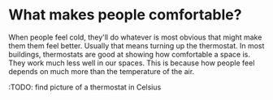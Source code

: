 # What makes people comfortable?

When people feel cold, they'll do whatever is most obvious that might make them them feel better.  Usually that means turning up the thermostat. In most buildings, thermostats are good at showing how comfortable a space is.  They work much less well in our spaces.  This is because how people feel depends on much more than the temperature of the air.

:TODO: find picture of a thermostat in Celsius

